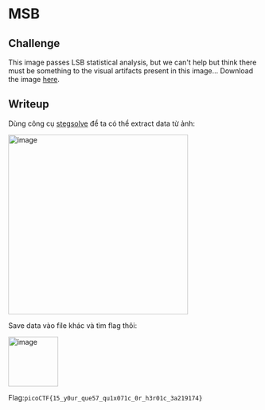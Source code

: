 # **MSB**
## **Challenge**
This image passes LSB statistical analysis, but we can't help but think there must be something to the visual artifacts present in this image...
Download the image [here]().
## **Writeup**
Dùng công cụ [stegsolve]() để ta có thể extract data từ ảnh:

<img width="361" alt="image" src="https://user-images.githubusercontent.com/42516564/228877865-c907577a-b60d-4ec9-9606-e4ec5c00d23b.png">

Save data vào file khác và tìm flag thôi:

<img width="100" alt="image" src="https://user-images.githubusercontent.com/42516564/228878376-490be715-365f-4048-8976-f713e7075c09.png">

Flag:`picoCTF{15_y0ur_que57_qu1x071c_0r_h3r01c_3a219174}`
